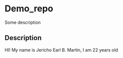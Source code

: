 # Demo_repo
Some description

## Description
HI! My name is Jericho Earl B. Martin, I am 22 years old